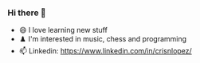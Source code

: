 ### Hi there 👋
- 😄 I love learning new stuff
- :chess_pawn: I'm interested in music, chess and programming
- 📫 Linkedin: https://www.linkedin.com/in/crisnlopez/
<!--
**crisnlopez/crisnlopez** is a ✨ _special_ ✨ repository because its `README.md` (this file) appears on your GitHub profile.

Here are some ideas to get you started:

- 🔭 I’m currently working on ...
- 🌱 I’m currently learning ...
- 👯 I’m looking to collaborate on ...
- 🤔 I’m looking for help with ...
- 💬 Ask me about ...
- 📫 How to reach me: ...
- 😄 Pronouns: ...
- ⚡ Fun fact: ...
-->
